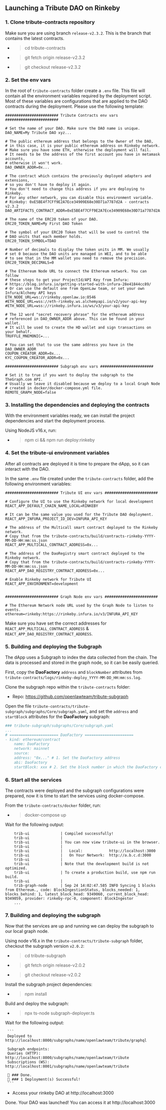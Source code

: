 ## Launching a Tribute DAO on Rinkeby

### 1. Clone tribute-contracts repository

Make sure you are using branch `release-v2.3.2`. This is the branch that contains the latest contracts.

- > cd tribute-contracts
- > git fetch origin release-v2.3.2
- > git checkout release-v2.3.2

### 2. Set the env vars

In the root of `tribute-contracts` folder create a `.env` file. This file will contain all the environment variables required by the deployment script. Most of these variables are configurations that are applied to the DAO contracts during the deployment. Please use the following template:

```
######################## Tribute Contracts env vars ########################

# Set the name of your DAO. Make sure the DAO name is unique.
DAO_NAME=My Tribute DAO xyz...

# The public ethereum address that belongs to the Owner of the DAO,
# in this case, it is your public ethereum address on Rinkeby network.
# Make sure you have some ETH, otherwise the deployment will fail.
# It needs to be the address of the first account you have in metamask accounts,
# otherwise it won't work.
DAO_OWNER_ADDR=0x...

# The contract which contains the previously deployed adapters and extensions,
# so you don't have to deploy it again.
# You don't need to change this address if you are deploying to Rinkeby.
# For any other network, you can disable this environment variable.
# Rinkeby: 0xE5BE4f7CFf9E2A7Ece34909E68e30D71a7787d2A - contracts v2.3.2
DAO_ARTIFACTS_CONTRACT_ADDR=0xE5BE4f7CFf9E2A7Ece34909E68e30D71a7787d2A

# The name of the ERC20 token of your DAO.
ERC20_TOKEN_NAME=My First DAO Token

# The symbol of your ERC20 Token that will be used to control the
# DAO units that each member holds.
ERC20_TOKEN_SYMBOL=TDAO

# Number of decimals to display the token units in MM. We usually
# set 0 because the DAO units are managed in WEI, and to be able
# to see that in the MM wallet you need to remove the precision.
ERC20_TOKEN_DECIMALS=0

# The Ethereum Node URL to connect the Ethereum network. You can follow
# these steps to get your ProjectId/API Key from Infura:
# https://blog.infura.io/getting-started-with-infura-28e41844cc89/
# Or can use the default one from OpenLaw team, or set your own Infura/Alchemy API keys
ETH_NODE_URL=ws://rinkeby.openlaw.io:8546
#ETH_NODE_URL=wss://eth-rinkeby.ws.alchemyapi.io/v2/your-api-key
#ETH_NODE_URL=wss://rinkeby.infura.io/ws/v3/your-api-key

# The 12 word "secret recovery phrase" for the ethereum address
# referenced in DAO_OWNER_ADDR above. This can be found in your wallet.
# It will be used to create the HD wallet and sign transactions on your behalf.
TRUFFLE_MNEMONIC=...

# You can set that to use the same address you have in the DAO_OWNER_ADDR
COUPON_CREATOR_ADDR=0x...
KYC_COUPON_CREATOR_ADDR=0x...

######################## Subgraph env vars ########################

# Set it to true if you want to deploy the subgraph to the TheGraph.com API.
# Usually we leave it disabled because we deploy to a local Graph Node
# created in docker/docker-compose.yml file.
REMOTE_GRAPH_NODE=false
```

### 3. Installing the dependencies and deploying the contracts

With the environment variables ready, we can install the project dependencies and start the deployment process.

Using NodeJS v16.x, run:

- > npm ci && npm run deploy:rinkeby

### 4. Set the tribute-ui environment variables

After all contracts are deployed it is time to prepare the dApp, so it can interact with the DAO.

In the same `.env` file created under the `tribute-contracts` folder, add the following environment variables:

```
######################## Tribute UI env vars ########################

# Configure the UI to use the Rinkeby network for local development
REACT_APP_DEFAULT_CHAIN_NAME_LOCAL=RINKEBY

# It can be the same value you used for the Tribute DAO deployment.
REACT_APP_INFURA_PROJECT_ID_DEV=INFURA_API_KEY

# The address of the Multicall smart contract deployed to the Rinkeby network.
# Copy that from the tribute-contracts/build/contracts-rinkeby-YYYY-MM-DD-HH:mm:ss.json
REACT_APP_MULTICALL_CONTRACT_ADDRESS=0x...

# The address of the DaoRegistry smart contract deployed to the Rinkeby network.
# Copy that from the tribute-contracts/build/contracts-rinkeby-YYYY-MM-DD-HH:mm:ss.json
REACT_APP_DAO_REGISTRY_CONTRACT_ADDRESS=0x...

# Enable Rinkeby network for Tribute UI
REACT_APP_ENVIRONMENT=development


######################## Graph Node env vars ########################

# The Ethereum Network node URL used by the Graph Node to listen to events.
ethereum=rinkeby:https://rinkeby.infura.io/v3/INFURA_API_KEY
```

Make sure you have set the correct addresses for `REACT_APP_MULTICALL_CONTRACT_ADDRESS` & `REACT_APP_DAO_REGISTRY_CONTRACT_ADDRESS`.

### 5. Building and deploying the Subgraph

The dApp uses a Subgraph to index the data collected from the chain. The data is processed and stored in the graph node, so it can be easily queried.

First, copy the **DaoFactory** `address` and `blockNumber` attributes from `tribute-contracts/logs/rinkeby-deploy_YYYY-MM-DD_HH:mm:ss.log`.

Clone the subgraph repo within the `tribute-contracts` folder:

- Repo: https://github.com/openlawteam/tribute-subgraph

Open the file `tribute-contracts/tribute-subgraph/subgraphs/Core/subgraph.yaml`, and set the `address` and `startBlock` attributes for the **DaoFactory** subgraph:

```yaml
### tribute-subgraph/subgraphs/Core/subgraph.yaml
...
# ====================== DaoFactory ======================
- kind: ethereum/contract
    name: DaoFactory
    network: mainnet
    source:
    address: "0x..." # 1. Set the DaoFactory address
    abi: DaoFactory
    startBlock: xxx # 2. Set the block number in which the DaoFactory contract was deployed
```

### 6. Start all the services

The contracts were deployed and the subgraph configurations were prepared, now it is time to start the services using docker-compose.

From the `tribute-contracts/docker` folder, run:

- > docker-compose up

Wait for the following output:

```
    trib-ui              | Compiled successfully!
    trib-ui              |
    trib-ui              | You can now view tribute-ui in the browser.
    trib-ui              |
    trib-ui              |   Local:            http://localhost:3000
    trib-ui              |   On Your Network:  http://a.b.c.d:3000
    trib-ui              |
    trib-ui              | Note that the development build is not optimized.
    trib-ui              | To create a production build, use npm run build.
    trib-ui              |
    trib-graph-node      | Sep 24 14:02:47.585 INFO Syncing 1 blocks from Ethereum., code: BlockIngestionStatus, blocks_needed: 1, blocks_behind: 1, latest_block_head: 9349060, current_block_head: 9349059, provider: rinkeby-rpc-0, component: BlockIngestor
    ...
```

### 7. Building and deploying the subgraph

Now that the services are up and running we can deploy the subgraph to our local graph node.

Using node v16.x in the `tribute-contracts/tribute-subgraph` folder, checkout the subgraph version `v2.0.2`:

- > cd tribute-subgraph
- > git fetch origin release-v2.0.2
- > git checkout release-v2.0.2

Install the subgraph project dependencies:

- > npm install

Build and deploy the subgraph:

- > npx ts-node subgraph-deployer.ts

Wait for the following output:

     ```
     Deployed to http://localhost:8000/subgraphs/name/openlawteam/tribute/graphql

     Subgraph endpoints:
     Queries (HTTP):     http://localhost:8000/subgraphs/name/openlawteam/tribute
     Subscriptions (WS): http://localhost:8001/subgraphs/name/openlawteam/tribute

     👏 ### Done.
     🎉 ### 1 Deployment(s) Successful!
     ```

- Access your rinkeby DAO at http://localhost:3000

Done. Your DAO was launched! You can access it at http://localhost:3000
